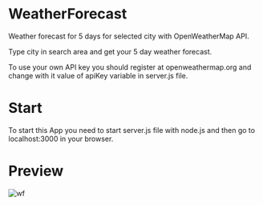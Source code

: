 # WeatherForecast
Weather forecast for 5 days for selected city with OpenWeatherMap API.

Type city in search area and get your 5 day weather forecast.

To use your own API key you should register at openweathermap.org and change with it 
value of apiKey variable in server.js file.


# Start
To start this App you need to start server.js file with node.js and then go to localhost:3000 in your browser.

# Preview
![wf](https://user-images.githubusercontent.com/35662279/39201870-03d2b21a-47f9-11e8-8edf-882ed73e69fd.gif)
